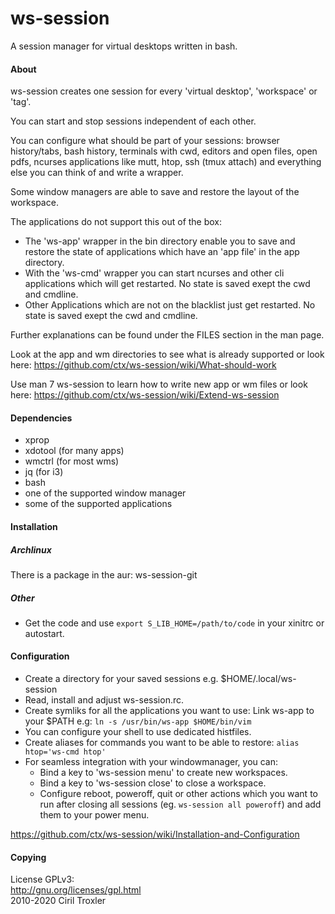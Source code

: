 ws-session
==========
A session manager for virtual desktops written in bash.

#### About

ws-session creates one session for every 'virtual desktop', 'workspace' or 'tag'.

You can start and stop sessions independent of each other.

You can configure what should be part of your sessions: browser history/tabs,
bash history, terminals with cwd, editors and open files, open pdfs, ncurses
applications like mutt, htop, ssh (tmux attach) and everything else you can
think of and write a wrapper.

Some window managers are able to save and restore the layout of the workspace.

The applications do not support this out of the box:
* The 'ws-app' wrapper in the bin directory enable you to save and restore
  the state of applications which have an 'app file' in the app directory.
* With the 'ws-cmd' wrapper you can start ncurses and other cli applications
  which will get restarted. No state is saved exept the cwd and cmdline.
* Other Applications which are not on the blacklist just get restarted. No state
  is saved exept the cwd and cmdline.

Further explanations can be found under the FILES section in the man page.

Look at the app and wm directories to see what is already supported or look here:
https://github.com/ctx/ws-session/wiki/What-should-work

Use man 7 ws-session to learn how to write new app or wm files or look here:
https://github.com/ctx/ws-session/wiki/Extend-ws-session


#### Dependencies
* xprop
* xdotool (for many apps)
* wmctrl (for most wms)
* jq (for i3)
* bash
* one of the supported window manager
* some of the supported applications

#### Installation

##### Archlinux
There is a package in the aur: ws-session-git
##### Other
* Get the code and use `export S_LIB_HOME=/path/to/code` in your
  xinitrc or autostart.

#### Configuration
* Create a directory for your saved sessions e.g. $HOME/.local/ws-session
* Read, install and adjust ws-session.rc.
* Create symliks for all the applications you want to use: Link ws-app to your
  $PATH e.g:
  `ln -s /usr/bin/ws-app $HOME/bin/vim`
* You can configure your shell to use dedicated histfiles.
* Create aliases for commands you want to be able to restore:
  `alias htop='ws-cmd htop'`
* For seamless integration with your windowmanager, you can:
  * Bind a key to 'ws-session menu' to create new workspaces.
  * Bind a key to 'ws-session close' to close a workspace.
  * Configure reboot, poweroff, quit or other actions which you want to run
    after closing all sessions (eg. `ws-session all poweroff`) and add them to
    your power menu.

https://github.com/ctx/ws-session/wiki/Installation-and-Configuration


#### Copying
License GPLv3:<br />
http://gnu.org/licenses/gpl.html<br />
2010-2020 Ciril Troxler
